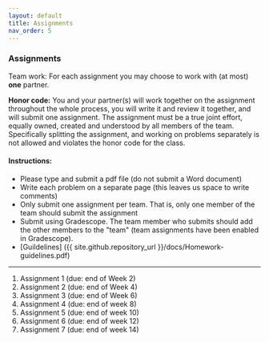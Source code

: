 ```yaml
---
layout: default 
title: Assignments 
nav_order: 5
---
```



### Assignments 



Team work: For each assignment you may choose to work with (at most) __one__ partner. 

__Honor code:__ You and your partner(s) will work together on the assignment throughout the whole process, you will write it and review it together, and will submit one assignment. The assignment must be a true joint effort, equally owned, created and understood by all members of the team. Specifically splitting the assignment, and working on problems separately is not allowed and violates the honor code for the class.

#### Instructions:

* Please type and submit a pdf file (do not submit a Word document)
* Write each problem on a separate page (this leaves us space to write comments)
* Only submit one assignment per team. That is, only one member of the team should submit the assignment
* Submit using Gradescope. The team member who submits should add the other members to the "team" (team assignments have been enabled in Gradescope).
* [Guildelines] ({{ site.github.repository_url }}/docs/Homework-guidelines.pdf)



***

1. Assignment 1 (due: end of Week 2) 
2. Assignment 2 (due: end of Week 4) 
3. Assignment 3 (due: end of Week 6) 
4. Assignment 4 (due: end of week 8) 
5. Assignment 5 (due: end of week 10) 
6. Assignment 6 (due: end of week 12) 
7. Assignment 7 (due: end of week 14) 



